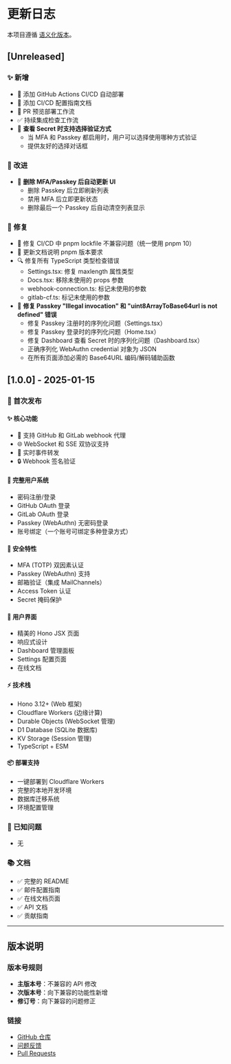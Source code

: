 # 更新日志

本项目遵循 [语义化版本](https://semver.org/lang/zh-CN/)。

## [Unreleased]

### ✨ 新增
- 🔄 添加 GitHub Actions CI/CD 自动部署
- 📝 添加 CI/CD 配置指南文档
- 🎯 PR 预览部署工作流
- ✅ 持续集成检查工作流
- 🎯 **查看 Secret 时支持选择验证方式**
  - 当 MFA 和 Passkey 都启用时，用户可以选择使用哪种方式验证
  - 提供友好的选择对话框

### 🔧 改进
- 🔄 **删除 MFA/Passkey 后自动更新 UI**
  - 删除 Passkey 后立即刷新列表
  - 禁用 MFA 后立即更新状态
  - 删除最后一个 Passkey 后自动清空列表显示

### 🐛 修复
- 🔧 修复 CI/CD 中 pnpm lockfile 不兼容问题（统一使用 pnpm 10）
- 📝 更新文档说明 pnpm 版本要求
- 🔍 修复所有 TypeScript 类型检查错误
  - Settings.tsx: 修复 maxlength 属性类型
  - Docs.tsx: 移除未使用的 props 参数
  - webhook-connection.ts: 标记未使用的参数
  - gitlab-cf.ts: 标记未使用的参数
- 🔐 **修复 Passkey "Illegal invocation" 和 "uint8ArrayToBase64url is not defined" 错误**
  - 修复 Passkey 注册时的序列化问题（Settings.tsx）
  - 修复 Passkey 登录时的序列化问题（Home.tsx）
  - 修复 Dashboard 查看 Secret 时的序列化问题（Dashboard.tsx）
  - 正确序列化 WebAuthn credential 对象为 JSON
  - 在所有页面添加必需的 Base64URL 编码/解码辅助函数

## [1.0.0] - 2025-01-15

### 🎉 首次发布

#### ✨ 核心功能
- 🔌 支持 GitHub 和 GitLab webhook 代理
- 🌐 WebSocket 和 SSE 双协议支持
- 📡 实时事件转发
- 🔒 Webhook 签名验证

#### 👤 完整用户系统
- 密码注册/登录
- GitHub OAuth 登录
- GitLab OAuth 登录
- Passkey (WebAuthn) 无密码登录
- 账号绑定（一个账号可绑定多种登录方式）

#### 🔐 安全特性
- MFA (TOTP) 双因素认证
- Passkey (WebAuthn) 支持
- 邮箱验证（集成 MailChannels）
- Access Token 认证
- Secret 掩码保护

#### 🎨 用户界面
- 精美的 Hono JSX 页面
- 响应式设计
- Dashboard 管理面板
- Settings 配置页面
- 在线文档

#### ⚡ 技术栈
- Hono 3.12+ (Web 框架)
- Cloudflare Workers (边缘计算)
- Durable Objects (WebSocket 管理)
- D1 Database (SQLite 数据库)
- KV Storage (Session 管理)
- TypeScript + ESM

#### 📦 部署支持
- 一键部署到 Cloudflare Workers
- 完整的本地开发环境
- 数据库迁移系统
- 环境配置管理

### 🐛 已知问题
- 无

### 📚 文档
- ✅ 完整的 README
- ✅ 邮件配置指南
- ✅ 在线文档页面
- ✅ API 文档
- ✅ 贡献指南

---

## 版本说明

### 版本号规则
- **主版本号**：不兼容的 API 修改
- **次版本号**：向下兼容的功能性新增
- **修订号**：向下兼容的问题修正

### 链接
- [GitHub 仓库](https://github.com/lc-cn/webhook-proxy)
- [问题反馈](https://github.com/lc-cn/webhook-proxy/issues)
- [Pull Requests](https://github.com/lc-cn/webhook-proxy/pulls)
